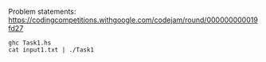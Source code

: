 Problem statements:
https://codingcompetitions.withgoogle.com/codejam/round/000000000019fd27
```
ghc Task1.hs
cat input1.txt | ./Task1
```
